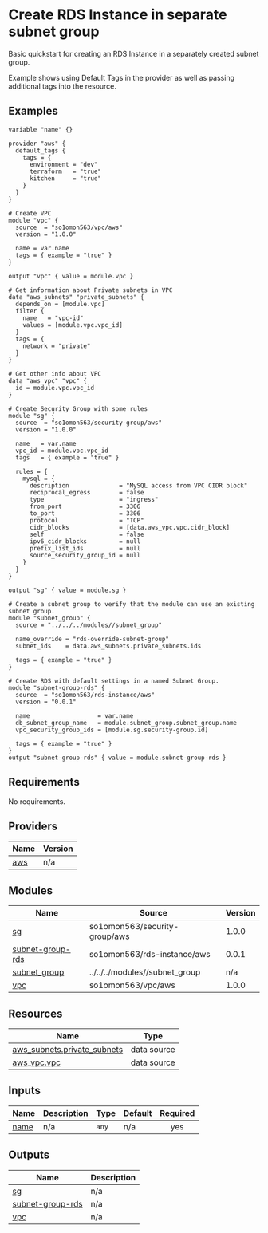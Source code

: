 # Create RDS Instance in separate subnet group

Basic quickstart for creating an RDS Instance in a separately created subnet group.

Example shows using Default Tags in the provider as well as passing additional tags into the resource.
<!-- BEGINNING OF PRE-COMMIT-TERRAFORM DOCS HOOK -->


## Examples

```hcl
variable "name" {}

provider "aws" {
  default_tags {
    tags = {
      environment = "dev"
      terraform   = "true"
      kitchen     = "true"
    }
  }
}

# Create VPC
module "vpc" {
  source  = "so1omon563/vpc/aws"
  version = "1.0.0"

  name = var.name
  tags = { example = "true" }
}

output "vpc" { value = module.vpc }

# Get information about Private subnets in VPC
data "aws_subnets" "private_subnets" {
  depends_on = [module.vpc]
  filter {
    name   = "vpc-id"
    values = [module.vpc.vpc_id]
  }
  tags = {
    network = "private"
  }
}

# Get other info about VPC
data "aws_vpc" "vpc" {
  id = module.vpc.vpc_id
}

# Create Security Group with some rules
module "sg" {
  source  = "so1omon563/security-group/aws"
  version = "1.0.0"

  name   = var.name
  vpc_id = module.vpc.vpc_id
  tags   = { example = "true" }

  rules = {
    mysql = {
      description              = "MySQL access from VPC CIDR block"
      reciprocal_egress        = false
      type                     = "ingress"
      from_port                = 3306
      to_port                  = 3306
      protocol                 = "TCP"
      cidr_blocks              = [data.aws_vpc.vpc.cidr_block]
      self                     = false
      ipv6_cidr_blocks         = null
      prefix_list_ids          = null
      source_security_group_id = null
    }
  }
}

output "sg" { value = module.sg }

# Create a subnet group to verify that the module can use an existing subnet group.
module "subnet_group" {
  source = "../../../modules//subnet_group"

  name_override = "rds-override-subnet-group"
  subnet_ids    = data.aws_subnets.private_subnets.ids

  tags = { example = "true" }
}

# Create RDS with default settings in a named Subnet Group.
module "subnet-group-rds" {
  source  = "so1omon563/rds-instance/aws"
  version = "0.0.1"

  name                   = var.name
  db_subnet_group_name   = module.subnet_group.subnet_group.name
  vpc_security_group_ids = [module.sg.security-group.id]

  tags = { example = "true" }
}
output "subnet-group-rds" { value = module.subnet-group-rds }
```

## Requirements

No requirements.

## Providers

| Name | Version |
|------|---------|
| <a name="provider_aws"></a> [aws](#provider\_aws) | n/a |

## Modules

| Name | Source | Version |
|------|--------|---------|
| <a name="module_sg"></a> [sg](#module\_sg) | so1omon563/security-group/aws | 1.0.0 |
| <a name="module_subnet-group-rds"></a> [subnet-group-rds](#module\_subnet-group-rds) | so1omon563/rds-instance/aws | 0.0.1 |
| <a name="module_subnet_group"></a> [subnet\_group](#module\_subnet\_group) | ../../../modules//subnet_group | n/a |
| <a name="module_vpc"></a> [vpc](#module\_vpc) | so1omon563/vpc/aws | 1.0.0 |

## Resources

| Name | Type |
|------|------|
| [aws_subnets.private_subnets](https://registry.terraform.io/providers/hashicorp/aws/latest/docs/data-sources/subnets) | data source |
| [aws_vpc.vpc](https://registry.terraform.io/providers/hashicorp/aws/latest/docs/data-sources/vpc) | data source |

## Inputs

| Name | Description | Type | Default | Required |
|------|-------------|------|---------|:--------:|
| <a name="input_name"></a> [name](#input\_name) | n/a | `any` | n/a | yes |

## Outputs

| Name | Description |
|------|-------------|
| <a name="output_sg"></a> [sg](#output\_sg) | n/a |
| <a name="output_subnet-group-rds"></a> [subnet-group-rds](#output\_subnet-group-rds) | n/a |
| <a name="output_vpc"></a> [vpc](#output\_vpc) | n/a |


<!-- END OF PRE-COMMIT-TERRAFORM DOCS HOOK -->
